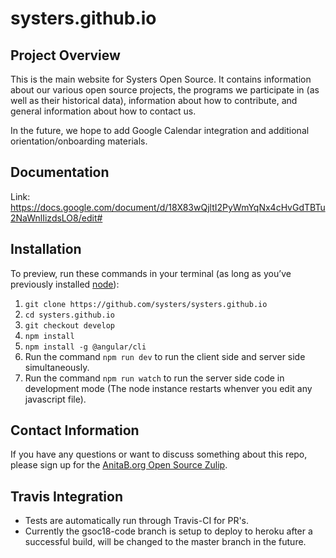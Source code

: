 # systers.github.io
## Project Overview
This is the main website for Systers Open Source.  It contains information about our various open source projects, the programs we participate in (as well as their historical data), information about how to contribute, and general information about how to contact us.

In the future, we hope to add Google Calendar integration and additional orientation/onboarding materials.

## Documentation
Link: https://docs.google.com/document/d/18X83wQjltI2PyWmYqNx4cHvGdTBTu2NaWnlIizdsLO8/edit#

## Installation
To preview, run these commands in your terminal (as long as you’ve previously installed [node](https://nodejs.org/en/download/)):

1. `git clone https://github.com/systers/systers.github.io`
2. `cd systers.github.io`
3. `git checkout develop`
4. `npm install`
5. `npm install -g @angular/cli`
6.  Run the command `npm run dev` to run the client side and server side simultaneously. 
7.  Run the command `npm run watch` to run the server side code in development mode (The node instance restarts whenver you edit any javascript file). 


## Contact Information
If you have any questions or want to discuss something about this repo, please sign up for the [AnitaB.org Open Source Zulip](http://anitab-org.zulipchat.com/).

## Travis Integration
- Tests are automatically run through Travis-CI for PR's.
- Currently the gsoc18-code branch is setup to deploy to heroku after a successful build, will be changed to the master branch in the future.
